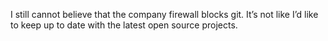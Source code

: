 <!--
id: 217612463
link: http://kevinisom.info/post/217612463/i-still-cannot-believe-that-the-company-firewall
slug: i-still-cannot-believe-that-the-company-firewall
date: Tue Oct 20 2009 13:21:18 GMT+1300 (NZDT)
raw: {"blog_name":"kevinisom","id":217612463,"post_url":"http://kevinisom.info/post/217612463/i-still-cannot-believe-that-the-company-firewall","slug":"i-still-cannot-believe-that-the-company-firewall","type":"text","date":"2009-10-20 00:21:18 GMT","timestamp":1255998078,"state":"published","format":"html","reblog_key":"Tp1R95Hy","tags":[],"short_url":"http://tmblr.co/Zw68YyC_82l","highlighted":[],"feed_item":"http://twitter.com/kev_nz/statuses/5005044464","from_feed_id":"650289","note_count":0,"title":null,"body":"<p>I still cannot believe that the company firewall blocks git. It&#8217;s not like I&#8217;d like to keep up to date with the latest open source projects.</p>"}
publish: 2009-10-020
tags: 
title: null
-->


I still cannot believe that the company firewall blocks git. It’s not
like I’d like to keep up to date with the latest open source projects.


